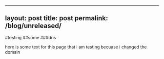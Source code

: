 ---
layout: post 
title: post 
permalink: /blog/unreleased/ 
----


#testing 
##some 
###dns 

here is some text for this page that i am testing becuase i changed the domain 
